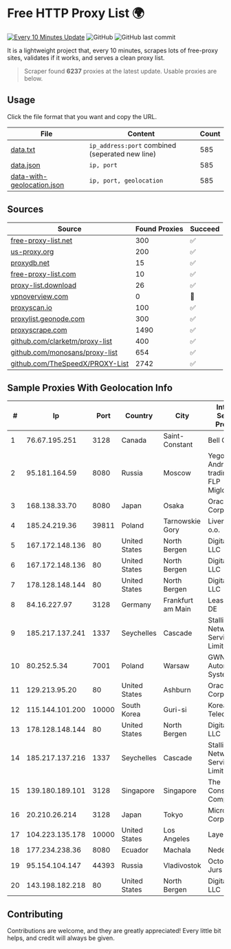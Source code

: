 
# Free HTTP Proxy List 🌍

[![Every 10 Minutes Update](https://github.com/mertguvencli/http-proxy-list/actions/workflows/main.yml/badge.svg?branch=main)](https://github.com/mertguvencli/http-proxy-list/actions/workflows/main.yml)
![GitHub](https://img.shields.io/github/license/mertguvencli/http-proxy-list)
![GitHub last commit](https://img.shields.io/github/last-commit/mertguvencli/http-proxy-list)

It is a lightweight project that, every 10 minutes, scrapes lots of free-proxy sites, validates if it works, and serves a clean proxy list.


> Scraper found **6237** proxies at the latest update. Usable proxies are below.

## Usage

Click the file format that you want and copy the URL.


|File|Content|Count|
|----|-------|-----|
|[data.txt](https://raw.githubusercontent.com/mertguvencli/http-proxy-list/main/proxy-list/data.txt)|`ip_address:port` combined (seperated new line)|585|
|[data.json](https://raw.githubusercontent.com/mertguvencli/http-proxy-list/main/proxy-list/data.json)|`ip, port`|585|
|[data-with-geolocation.json](https://raw.githubusercontent.com/mertguvencli/http-proxy-list/main/proxy-list/data-with-geolocation.json)|`ip, port, geolocation`|585|

## Sources

|Source|Found Proxies|Succeed|
|------|-------------|-------|
|[free-proxy-list.net](https://free-proxy-list.net)|300|✅|
|[us-proxy.org](https://www.us-proxy.org)|200|✅|
|[proxydb.net](http://proxydb.net)|15|✅|
|[free-proxy-list.com](https://free-proxy-list.com/?page=&port=&type%5B%5D=http&type%5B%5D=https&up_time=0&search=Search)|10|✅|
|[proxy-list.download](https://www.proxy-list.download/HTTP)|26|✅|
|[vpnoverview.com](https://vpnoverview.com/privacy/anonymous-browsing/free-proxy-servers)|0|🚫|
|[proxyscan.io](https://www.proxyscan.io)|100|✅|
|[proxylist.geonode.com](https://proxylist.geonode.com/api/proxy-list?limit=300&page=1&sort_by=lastChecked&sort_type=desc&protocols=http,https)|300|✅|
|[proxyscrape.com](https://api.proxyscrape.com/v2/?request=displayproxies&protocol=http&timeout=10000&country=all&ssl=all&anonymity=all)|1490|✅|
|[github.com/clarketm/proxy-list](https://raw.githubusercontent.com/clarketm/proxy-list/master/proxy-list-raw.txt)|400|✅|
|[github.com/monosans/proxy-list](https://raw.githubusercontent.com/monosans/proxy-list/main/proxies/http.txt)|654|✅|
|[github.com/TheSpeedX/PROXY-List](https://raw.githubusercontent.com/TheSpeedX/PROXY-List/master/http.txt)|2742|✅|


## Sample Proxies With Geolocation Info

|#|Ip|Port|Country|City|Internet Service Provider|
|-|--|----|-------|----|-------------------------|
|1|76.67.195.251|3128|Canada|Saint-Constant|Bell Canada|
|2|95.181.164.59|8080|Russia|Moscow|Yegor Andreevich trading as FLP Miglovets|
|3|168.138.33.70|8080|Japan|Osaka|Oracle Corporation|
|4|185.24.219.36|39811|Poland|Tarnowskie Gory|Livenet Sp. z o.o.|
|5|167.172.148.136|80|United States|North Bergen|DigitalOcean, LLC|
|6|167.172.148.136|80|United States|North Bergen|DigitalOcean, LLC|
|7|178.128.148.144|80|United States|North Bergen|DigitalOcean, LLC|
|8|84.16.227.97|3128|Germany|Frankfurt am Main|Leaseweb DE|
|9|185.217.137.241|1337|Seychelles|Cascade|Stallion Network Services Limited|
|10|80.252.5.34|7001|Poland|Warsaw|GWNET Autonomus System|
|11|129.213.95.20|80|United States|Ashburn|Oracle Corporation|
|12|115.144.101.200|10000|South Korea|Guri-si|Korea Telecom|
|13|178.128.148.144|80|United States|North Bergen|DigitalOcean, LLC|
|14|185.217.137.216|1337|Seychelles|Cascade|Stallion Network Services Limited|
|15|139.180.189.101|3128|Singapore|Singapore|The Constant Company|
|16|20.210.26.214|3128|Japan|Tokyo|Microsoft Corporation|
|17|104.223.135.178|10000|United States|Los Angeles|LayerHost|
|18|177.234.238.36|8080|Ecuador|Machala|Nedetel S.A.|
|19|95.154.104.147|44393|Russia|Vladivostok|Octopusnet Jurs|
|20|143.198.182.218|80|United States|North Bergen|DigitalOcean, LLC|



## Contributing

Contributions are welcome, and they are greatly appreciated! Every
little bit helps, and credit will always be given.

